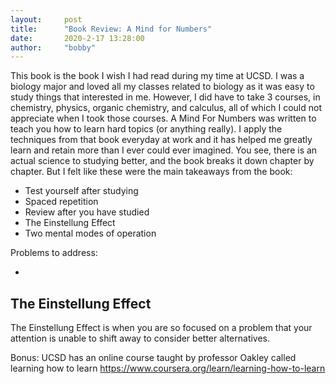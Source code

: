 ```yaml
---
layout:     post
title:      "Book Review: A Mind for Numbers"
date:       2020-2-17 13:28:00
author:     "bobby"
---
```


This book is the book I wish I had read during my time at UCSD. I was a biology major
and loved all my classes related to biology as it was easy to study things that interested in me. However, I did have to take 3 courses, in chemistry, physics, organic chemistry, and calculus, all of which I could not appreciate when I took those courses. A Mind For Numbers was written to teach you how to learn hard topics (or anything really). I apply the techniques from that book everyday at work and it has helped me greatly learn and retain more than I ever could ever imagined. You see, there is an actual science to studying better, and the book breaks it down chapter by chapter. But I felt like these were the main takeaways from the book:

- Test yourself after studying
- Spaced repetition
- Review after you have studied
- The Einstellung Effect
- Two mental modes of operation

Problems to address:

- 

## The Einstellung Effect

The Einstellung Effect is when you are so focused on a problem that your attention is unable to shift away to consider better alternatives.

Bonus: UCSD has an online course taught by professor Oakley called learning how to learn https://www.coursera.org/learn/learning-how-to-learn
